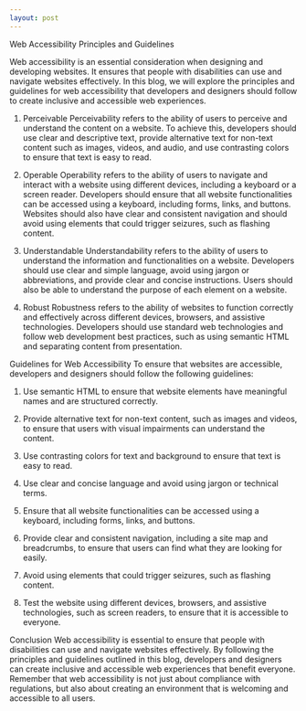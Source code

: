 ```yaml
---
layout: post
---
```

Web Accessibility Principles and Guidelines

Web accessibility is an essential consideration when designing and developing websites. It ensures that people with disabilities can use and navigate websites effectively. In this blog, we will explore the principles and guidelines for web accessibility that developers and designers should follow to create inclusive and accessible web experiences.

1. Perceivable
Perceivability refers to the ability of users to perceive and understand the content on a website. To achieve this, developers should use clear and descriptive text, provide alternative text for non-text content such as images, videos, and audio, and use contrasting colors to ensure that text is easy to read.

2. Operable
Operability refers to the ability of users to navigate and interact with a website using different devices, including a keyboard or a screen reader. Developers should ensure that all website functionalities can be accessed using a keyboard, including forms, links, and buttons. Websites should also have clear and consistent navigation and should avoid using elements that could trigger seizures, such as flashing content.

3. Understandable
Understandability refers to the ability of users to understand the information and functionalities on a website. Developers should use clear and simple language, avoid using jargon or abbreviations, and provide clear and concise instructions. Users should also be able to understand the purpose of each element on a website.

4. Robust
Robustness refers to the ability of websites to function correctly and effectively across different devices, browsers, and assistive technologies. Developers should use standard web technologies and follow web development best practices, such as using semantic HTML and separating content from presentation.

Guidelines for Web Accessibility
To ensure that websites are accessible, developers and designers should follow the following guidelines:

1. Use semantic HTML to ensure that website elements have meaningful names and are structured correctly.

2. Provide alternative text for non-text content, such as images and videos, to ensure that users with visual impairments can understand the content.

3. Use contrasting colors for text and background to ensure that text is easy to read.

4. Use clear and concise language and avoid using jargon or technical terms.

5. Ensure that all website functionalities can be accessed using a keyboard, including forms, links, and buttons.

6. Provide clear and consistent navigation, including a site map and breadcrumbs, to ensure that users can find what they are looking for easily.

7. Avoid using elements that could trigger seizures, such as flashing content.

8. Test the website using different devices, browsers, and assistive technologies, such as screen readers, to ensure that it is accessible to everyone.

Conclusion
Web accessibility is essential to ensure that people with disabilities can use and navigate websites effectively. By following the principles and guidelines outlined in this blog, developers and designers can create inclusive and accessible web experiences that benefit everyone. Remember that web accessibility is not just about compliance with regulations, but also about creating an environment that is welcoming and accessible to all users.